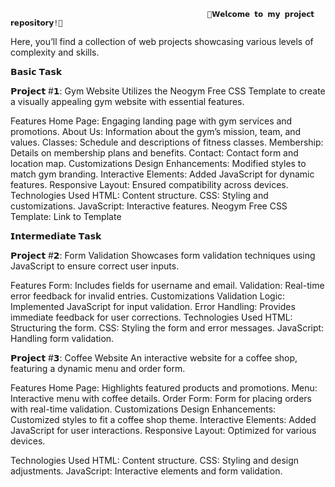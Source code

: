                                                 🌟𝗪𝗲𝗹𝗰𝗼𝗺𝗲 𝘁𝗼 𝗺𝘆 𝗽𝗿𝗼𝗷𝗲𝗰𝘁 𝗿𝗲𝗽𝗼𝘀𝗶𝘁𝗼𝗿𝘆!🌟
Here, you’ll find a collection of web projects showcasing various levels of complexity and skills.

𝗕𝗮𝘀𝗶𝗰 𝗧𝗮𝘀𝗸

𝗣𝗿𝗼𝗷𝗲𝗰𝘁 #𝟭: Gym Website
Utilizes the Neogym Free CSS Template to create a visually appealing gym website with essential features.

Features
Home Page: Engaging landing page with gym services and promotions.
About Us: Information about the gym’s mission, team, and values.
Classes: Schedule and descriptions of fitness classes.
Membership: Details on membership plans and benefits.
Contact: Contact form and location map.
Customizations
Design Enhancements: Modified styles to match gym branding.
Interactive Elements: Added JavaScript for dynamic features.
Responsive Layout: Ensured compatibility across devices.
Technologies Used
HTML: Content structure.
CSS: Styling and customizations.
JavaScript: Interactive features.
Neogym Free CSS Template: Link to Template

𝗜𝗻𝘁𝗲𝗿𝗺𝗲𝗱𝗶𝗮𝘁𝗲 𝗧𝗮𝘀𝗸

𝗣𝗿𝗼𝗷𝗲𝗰𝘁 #𝟮: Form Validation
Showcases form validation techniques using JavaScript to ensure correct user inputs.

Features
Form: Includes fields for username and email.
Validation: Real-time error feedback for invalid entries.
Customizations
Validation Logic: Implemented JavaScript for input validation.
Error Handling: Provides immediate feedback for user corrections.
Technologies Used
HTML: Structuring the form.
CSS: Styling the form and error messages.
JavaScript: Handling form validation.


𝗣𝗿𝗼𝗷𝗲𝗰𝘁 #𝟯: Coffee Website
An interactive website for a coffee shop, featuring a dynamic menu and order form.

Features
Home Page: Highlights featured products and promotions.
Menu: Interactive menu with coffee details.
Order Form: Form for placing orders with real-time validation.
Customizations
Design Enhancements: Customized styles to fit a coffee shop theme.
Interactive Elements: Added JavaScript for user interactions.
Responsive Layout: Optimized for various devices.

Technologies Used
HTML: Content structure.
CSS: Styling and design adjustments.
JavaScript: Interactive elements and form validation.










